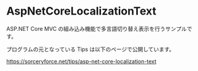 # AspNetCoreLocalizationText
ASP.NET Core MVC の組み込み機能で多言語切り替え表示を行うサンプルです。

プログラムの元となっている Tips は以下のページで公開しています。

https://sorceryforce.net/tips/asp-net-core-localization-text

